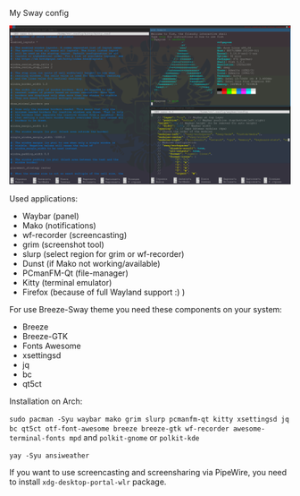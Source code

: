 My Sway config 

![Sway Screenshot](https://github.com/Kurwa228/dotfiles-sway/blob/master/20220215_11h49m18s_grim.png)

Used applications:

* Waybar (panel)
* Mako (notifications)
* wf-recorder (screencasting)
* grim (screenshot tool)
* slurp (select region for grim or wf-recorder)
* Dunst (if Mako not working/available)
* PCmanFM-Qt (file-manager)
* Kitty (terminal emulator)
* Firefox (because of full Wayland support :) )

For use Breeze-Sway theme you need these components on your system:

* Breeze
* Breeze-GTK
* Fonts Awesome
* xsettingsd
* jq
* bc
* qt5ct

Installation on Arch:

`sudo pacman -Syu waybar mako grim slurp pcmanfm-qt kitty xsettingsd
jq bc qt5ct otf-font-awesome breeze breeze-gtk wf-recorder awesome-terminal-fonts mpd` and `polkit-gnome` or `polkit-kde`

`yay -Syu ansiweather`

If you want to use screencasting and screensharing via PipeWire, you need to install `xdg-desktop-portal-wlr` package.
